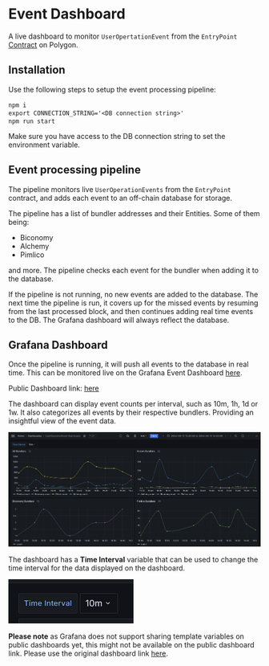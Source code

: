 # Event Dashboard

A live dashboard to monitor `UserOpertationEvent` from the `EntryPoint` [Contract](https://polygonscan.com/address/0x5ff137d4b0fdcd49dca30c7cf57e578a026d2789) on Polygon.

## Installation

Use the following steps to setup the event processing pipeline:

```
npm i
export CONNECTION_STRING='<DB connection string>'
npm run start
```

Make sure you have access to the DB connection string to set the environment variable.

## Event processing pipeline

The pipeline monitors live `UserOperationEvents` from the `EntryPoint` contract, and adds each event to an off-chain database for storage.

The pipeline has a list of bundler addresses and their Entities. Some of them being:

- Biconomy
- Alchemy
- Pimlico

and more. The pipeline checks each event for the bundler when adding it to the database.

If the pipeline is not running, no new events are added to the database. The next time the pipeline is run, it covers up for the missed events by resuming from the last processed block, and then continues adding real time events to the DB. The Grafana dashboard will always reflect the database.

## Grafana Dashboard

Once the pipeline is running, it will push all events to the database in real time. This can be monitored live on the Grafana Event Dashboard [here](https://eventdash.grafana.net/goto/Lk5loZ8Ig?orgId=1).

Public Dashboard link: [here](https://eventdash.grafana.net/public-dashboards/c519162ac4f647448a2e305824ead0a7)

The dashboard can display event counts per interval, such as 10m, 1h, 1d or 1w. It also categorizes all events by their respective bundlers. Providing an insightful view of the event data.

![Dashboard Screenshot](./images/dashboardss.png)

The dashboard has a **Time Interval** variable that can be used to change the time interval for the data displayed on the dashboard.

![Interval Option](./images/IntervalSS.png)

**Please note** as Grafana does not support sharing template variables on public dashboards yet, this might not be available on the public dashboard link. Please use the original dashboard link [here](https://eventdash.grafana.net/goto/Lk5loZ8Ig?orgId=1).
